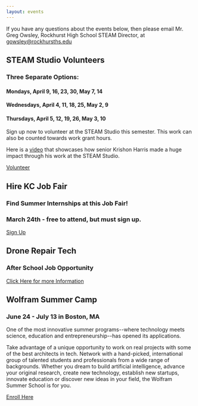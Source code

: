 ```yaml
---
layout: events
---
```


If you have any questions about the events below, then please email Mr. Greg Owsley, Rockhurst High School STEAM Director, at gowsley@rockhursths.edu  

## STEAM Studio Volunteers
### Three Separate Options:
#### Mondays, April 9, 16, 23, 30, May 7, 14
#### Wednesdays, April 4, 11, 18, 25, May 2, 9
#### Thursdays, April 5, 12, 19, 26, May 3, 10

Sign up now to volunteer at the STEAM Studio this semester. This work can also be counted towards work grant hours.

Here is a [video](http://fox4kc.com/2018/01/10/rockhurst-senior-who-built-prosthetic-arm-for-metro-boy-now-going-to-teach-other-kids-how-to-do-it-too/) that showcases how senior Krishon Harris made a huge impact through his work at the STEAM Studio.

<a class="btn btn-primary" href="https://docs.google.com/forms/d/e/1FAIpQLSfipuWvkheI6sEO2vlRYuPSr8q9kYX83hWgHB-4n3lwx589gQ/viewform?usp=sf_link" role="button">Volunteer</a>

## Hire KC Job Fair
### Find Summer Internships at this Job Fair!
### March 24th - free to attend, but must sign up.

<a class="btn btn-primary" href="https://hirekcyouth.org/#" role="button">Sign Up</a>

## Drone Repair Tech
### After School Job Opportunity

<a class="btn btn-primary" href="
https://drive.google.com/open?id=0B1-JIRrX_4I5Tjk5YzFwbjFUenJXWFhmVDFYMHFLYWl4ZEZJ" role="button">Click Here for more Information</a>

## Wolfram Summer Camp
### June 24 - July 13 in Boston, MA
One of the most innovative summer programs--where technology
meets science, education and entrepreneurship--has opened its
applications. 

Take advantage of a unique opportunity to work on real projects
with some of the best architects in tech. Network with a
hand-picked, international group of talented students and
professionals from a wide range of backgrounds. Whether you dream
to build artificial intelligence, advance your original research,
create new technology, establish new startups, innovate education
or discover new ideas in your field, the Wolfram Summer School is
for you.

<a class="btn btn-primary" href="https://education.wolfram.com/summer/school/" role="button">Enroll Here</a>

